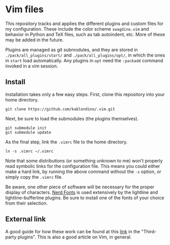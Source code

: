 # Vim files
This repository tracks and applies the different plugins and custom files for my configuration.
These include the color scheme `swagdino.vim` and behavior in Python and TeX files, such as tab autoindent, etc.
More of these may be added in the future.

Plugins are managed as git submodules, and they are stored in `./pack/all_plugins/start/` and `./pack/all_plugins/opt/`, in which the ones in `start` load automatically.
Any plugins in `opt` need the `:packadd` command invoked in a vim session.


## Install
Installation takes only a few easy steps.
First, clone this repository into your home directory.
```
git clone https://github.com/kablondino/.vim.git
```
Next, be sure to load the submodules (the plugins themselves).
```
git submodule init
git submodule update
```
As the final step, link the `.vimrc` file to the home directory.
```
ln -s .vimrc ~/.vimrc
```
Note that some distributions (or something unknown to me) won't properly read symbolic links for the configuration file.
This means you could either make a hard link, by running the above command without the `-s` option, or simply copy the `.vimrc` file.

Be aware, one other piece of software will be necessary for the proper display of characters.
[Nerd Fonts](https://github.com/ryanoasis/nerd-fonts) is used extensively by the lightline and lightline-bufferline plugins.
Be sure to install one of the fonts of your choice from their selection.


## External link
A good guide for how these work can be found at this [link](https://begriffs.com/posts/2019-07-19-history-use-vim.html?hn=3) in the "Third-party plugins".
This is also a good article on Vim, in general.

